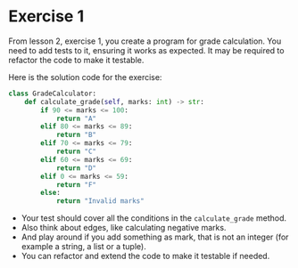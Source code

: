 # Exercise 1
From lesson 2, exercise 1, you create a program for grade calculation. 
You need to add tests to it, ensuring it works as expected.
It may be required to refactor the code to make it testable.

Here is the solution code for the exercise:

```python
class GradeCalculator:
    def calculate_grade(self, marks: int) -> str:
        if 90 <= marks <= 100:
            return "A"
        elif 80 <= marks <= 89:
            return "B"
        elif 70 <= marks <= 79:
            return "C"
        elif 60 <= marks <= 69:
            return "D"
        elif 0 <= marks <= 59:
            return "F"
        else:
            return "Invalid marks"
```
* Your test should cover all the conditions in the `calculate_grade` method.
* Also think about edges, like calculating negative marks.
* And play around if you add something as mark, that is not an integer (for example a string, a list or a tuple).
* You can refactor and extend the code to make it testable if needed.